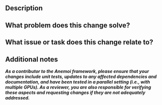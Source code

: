 ## Description
<!-- What issue or task does this change relate to? -->

## What problem does this change solve?
<!-- Describe if it's a bugfix, new feature, doc update, or breaking change -->

## What issue or task does this change relate to?
<!-- link to Issue Number -->

##  Additional notes ##
<!-- Include any additional information, caveats, or considerations that the reviewer should be aware of. -->

***As a contributor to the Anemoi framework, please ensure that your changes include unit tests, updates to any affected dependencies and documentation, and have been tested in a parallel setting  (i.e., with multiple GPUs). As a reviewer, you are also responsible for verifying these aspects and requesting changes if they are not adequately addressed.***
